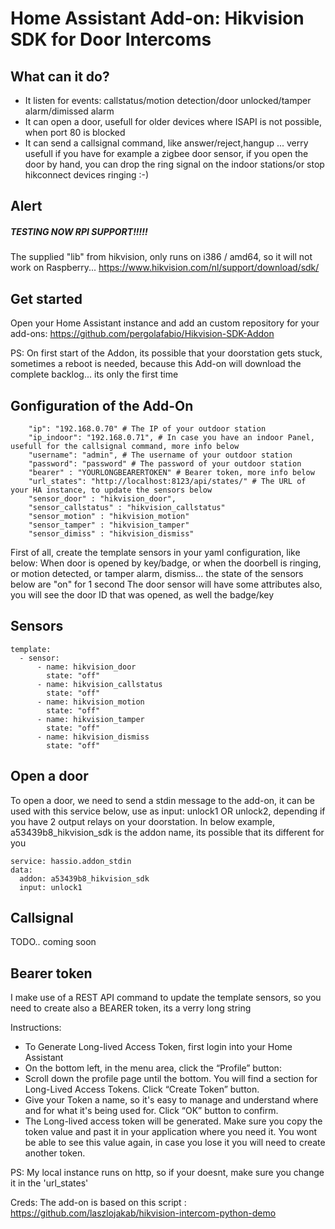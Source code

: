 # Home Assistant Add-on: Hikvision SDK for Door Intercoms

## What can it do? 
- It listen for events: callstatus/motion detection/door unlocked/tamper alarm/dimissed alarm
- It can open a door, usefull for older devices where ISAPI is not possible, when port 80 is blocked
- It can send a callsignal command, like answer/reject,hangup ... verry usefull if you have for example a zigbee door sensor, if you open the door by hand, you can drop the ring signal on the indoor stations/or stop hikconnect devices ringing :-)

## Alert
##### TESTING NOW RPI SUPPORT!!!!!
The supplied "lib" from hikvision, only runs on i386 / amd64, so it will not work on Raspberry...
https://www.hikvision.com/nl/support/download/sdk/

## Get started

Open your Home Assistant instance and add an custom repository for your add-ons: https://github.com/pergolafabio/Hikvision-SDK-Addon

PS: On first start of the Addon, its possible that your doorstation gets stuck, sometimes a reboot is needed, because this Add-on will download the complete backlog... its only the first time

## Gonfiguration of the Add-On

````
    "ip": "192.168.0.70" # The IP of your outdoor station
    "ip_indoor": "192.168.0.71", # In case you have an indoor Panel, usefull for the callsignal command, more info below
    "username": "admin", # The username of your outdoor station
    "password": "password" # The password of your outdoor station
    "bearer" : "YOURLONGBEARERTOKEN" # Bearer token, more info below
    "url_states": "http://localhost:8123/api/states/" # The URL of your HA instance, to update the sensors below
    "sensor_door" : "hikvision_door",
    "sensor_callstatus" : "hikvision_callstatus"
    "sensor_motion" : "hikvision_motion"
    "sensor_tamper" : "hikvision_tamper"
    "sensor_dimiss" : "hikvision_dismiss"		
````	

First of all, create the template sensors in your yaml configuration, like below:
When door is opened by key/badge, or when the doorbell is ringing, or motion detected, or tamper alarm, dismiss... the state of the sensors below are "on" for 1 second
The door sensor will have some attributes also, you will see the door ID that was opened, as well the badge/key

## Sensors 

````
template:
  - sensor: 
      - name: hikvision_door
        state: "off"
      - name: hikvision_callstatus
        state: "off"
      - name: hikvision_motion
        state: "off"
      - name: hikvision_tamper
        state: "off"
      - name: hikvision_dismiss
        state: "off"    		
````

## Open a door

To open a door, we need to send a stdin message to the add-on, it can be used with this service below, use as input: unlock1 OR unlock2, depending if you have 2 output relays on your doorstation.
In below example, a53439b8_hikvision_sdk is the addon name, its possible that its different for you

````
service: hassio.addon_stdin
data:
  addon: a53439b8_hikvision_sdk
  input: unlock1
````

## Callsignal

TODO.. coming soon

## Bearer token

I make use of a REST API command to update the template sensors, so you need to create also a BEARER token, its a verry long string

Instructions:
- To Generate Long-lived Access Token, first login into your Home Assistant
- On the bottom left, in the menu area, click the “Profile” button:
- Scroll down the profile page until the bottom. You will find a section for Long-Lived Access Tokens. Click “Create Token” button.
- Give your Token a name, so it's easy to manage and understand where and for what it's being used for. Click “OK” button to confirm.
- The Long-lived access token will be generated. Make sure you copy the token value and past it in your application where you need it. You wont be able to see this value again, in case you lose it you will need to create another token.

PS: My local instance runs on http, so if your doesnt, make sure you change it in the 'url_states'

Creds:
The add-on is based on this script : https://github.com/laszlojakab/hikvision-intercom-python-demo
